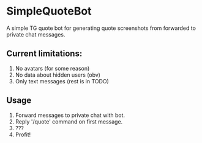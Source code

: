 # SimpleQuoteBot
A simple TG quote bot for generating quote screenshots from forwarded to private chat messages.

## Current limitations:

1. No avatars (for some reason)
2. No data about hidden users (obv)
3. Only text messages (rest is in TODO)

## Usage

1. Forward messages to private chat with bot.
2. Reply '/quote' command on first message.
3. ???
4. Profit!
